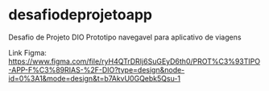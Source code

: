 # desafiodeprojetoapp
Desafio de Projeto DIO
Prototipo navegavel para aplicativo de viagens

Link Figma:  https://www.figma.com/file/ryH4QTrDRIj6SuGEyD6th0/PROT%C3%93TIPO-APP-F%C3%89RIAS-%2F-DIO?type=design&node-id=0%3A1&mode=design&t=b7AkvU0GQebk5Qsu-1
